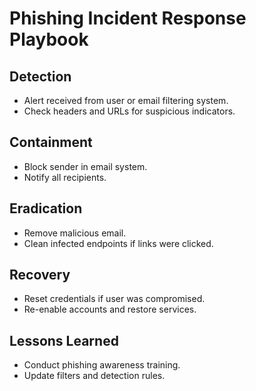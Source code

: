 # Phishing Incident Response Playbook

## Detection
- Alert received from user or email filtering system.
- Check headers and URLs for suspicious indicators.

## Containment
- Block sender in email system.
- Notify all recipients.

## Eradication
- Remove malicious email.
- Clean infected endpoints if links were clicked.

## Recovery
- Reset credentials if user was compromised.
- Re-enable accounts and restore services.

## Lessons Learned
- Conduct phishing awareness training.
- Update filters and detection rules.
